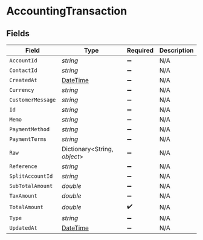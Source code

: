 # AccountingTransaction


## Fields

| Field                                                                                 | Type                                                                                  | Required                                                                              | Description                                                                           |
| ------------------------------------------------------------------------------------- | ------------------------------------------------------------------------------------- | ------------------------------------------------------------------------------------- | ------------------------------------------------------------------------------------- |
| `AccountId`                                                                           | *string*                                                                              | :heavy_minus_sign:                                                                    | N/A                                                                                   |
| `ContactId`                                                                           | *string*                                                                              | :heavy_minus_sign:                                                                    | N/A                                                                                   |
| `CreatedAt`                                                                           | [DateTime](https://learn.microsoft.com/en-us/dotnet/api/system.datetime?view=net-5.0) | :heavy_minus_sign:                                                                    | N/A                                                                                   |
| `Currency`                                                                            | *string*                                                                              | :heavy_minus_sign:                                                                    | N/A                                                                                   |
| `CustomerMessage`                                                                     | *string*                                                                              | :heavy_minus_sign:                                                                    | N/A                                                                                   |
| `Id`                                                                                  | *string*                                                                              | :heavy_minus_sign:                                                                    | N/A                                                                                   |
| `Memo`                                                                                | *string*                                                                              | :heavy_minus_sign:                                                                    | N/A                                                                                   |
| `PaymentMethod`                                                                       | *string*                                                                              | :heavy_minus_sign:                                                                    | N/A                                                                                   |
| `PaymentTerms`                                                                        | *string*                                                                              | :heavy_minus_sign:                                                                    | N/A                                                                                   |
| `Raw`                                                                                 | Dictionary<String, *object*>                                                          | :heavy_minus_sign:                                                                    | N/A                                                                                   |
| `Reference`                                                                           | *string*                                                                              | :heavy_minus_sign:                                                                    | N/A                                                                                   |
| `SplitAccountId`                                                                      | *string*                                                                              | :heavy_minus_sign:                                                                    | N/A                                                                                   |
| `SubTotalAmount`                                                                      | *double*                                                                              | :heavy_minus_sign:                                                                    | N/A                                                                                   |
| `TaxAmount`                                                                           | *double*                                                                              | :heavy_minus_sign:                                                                    | N/A                                                                                   |
| `TotalAmount`                                                                         | *double*                                                                              | :heavy_check_mark:                                                                    | N/A                                                                                   |
| `Type`                                                                                | *string*                                                                              | :heavy_minus_sign:                                                                    | N/A                                                                                   |
| `UpdatedAt`                                                                           | [DateTime](https://learn.microsoft.com/en-us/dotnet/api/system.datetime?view=net-5.0) | :heavy_minus_sign:                                                                    | N/A                                                                                   |